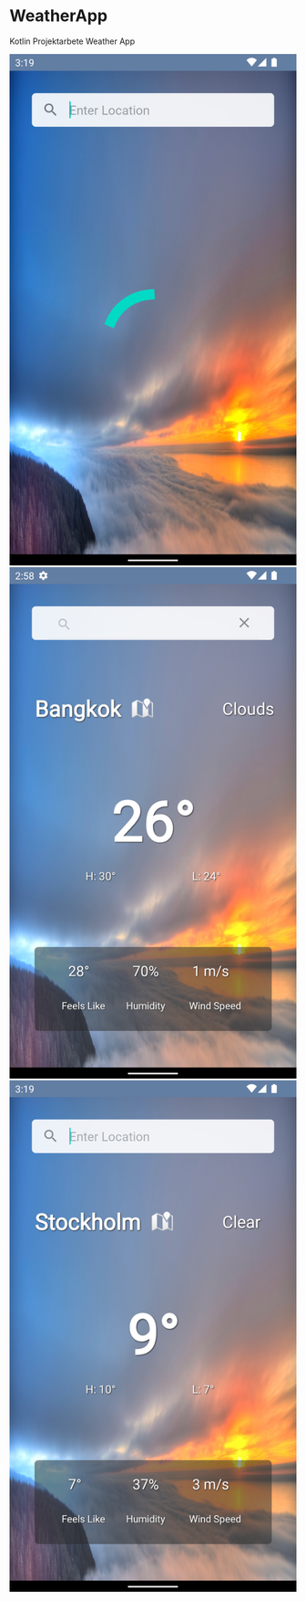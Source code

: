 # WeatherApp
Kotlin Projektarbete Weather App

<img src="app/src/main/res/drawable-v24/loading.png"/>
<img src="app/src/main/res/drawable-v24/bangkok.png"/>
<img src="app/src/main/res/drawable-v24/stockholm.png"/>
